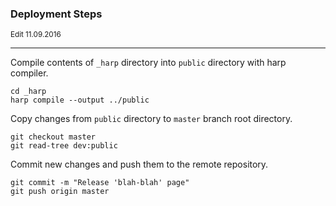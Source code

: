 ### Deployment Steps
<sup>Edit 11.09.2016</sup>

---

Compile contents of `_harp` directory into `public` directory with harp compiler.
```
cd _harp
harp compile --output ../public
```
Copy changes from `public` directory to `master` branch root directory.
```
git checkout master
git read-tree dev:public
```
Commit new changes and push them to the remote repository.
```
git commit -m "Release 'blah-blah' page"
git push origin master
```
